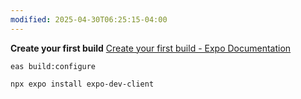 ```yaml
---
modified: 2025-04-30T06:25:15-04:00
---
```



**Create your first build**
[Create your first build - Expo Documentation](https://docs.expo.dev/build/setup/#configure-the-project)
```
eas build:configure
```

```
npx expo install expo-dev-client
```